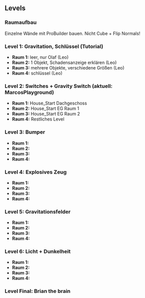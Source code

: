 ## Levels

### Raumaufbau

Einzelne Wände mit ProBuilder bauen. Nicht Cube + Flip Normals!

### Level 1: Gravitation, Schlüssel (Tutorial)

* **Raum 1:** leer, nur Olaf (Leo)
* **Raum 2:** 1 Objekt, Schadensanzeige erklären (Leo)
* **Raum 3:** mehrere Objekte, verschiedene Größen (Leo)
* **Raum 4:** schlüssel (Leo)

### Level 2: Switches + Gravity Switch (aktuell: MarcosPlayground)

* **Raum 1:** House_Start Dachgeschoss
* **Raum 2:** House_Start EG Raum 1
* **Raum 3:** House_Start EG Raum 2
* **Raum 4:** Restliches Level

### Level 3: Bumper

* **Raum 1:**
* **Raum 2:**
* **Raum 3:**
* **Raum 4:**

### Level 4: Explosives Zeug

* **Raum 1:**
* **Raum 2:**
* **Raum 3:**
* **Raum 4:**

### Level 5: Gravitationsfelder

* **Raum 1:**
* **Raum 2:**
* **Raum 3:**
* **Raum 4:**

### Level 6: Licht + Dunkelheit

* **Raum 1:**
* **Raum 2:**
* **Raum 3:**
* **Raum 4:**

### Level Final: Brian the brain
